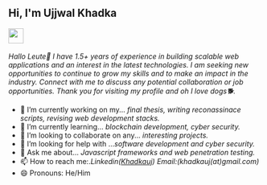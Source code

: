 
<h2> Hi, I'm Ujjwal Khadka</h2>
<p><em><img src="https://media.giphy.com/media/WUlplcMpOCEmTGBtBW/giphy.gif" width="30"><br><br>
        Hallo Leute👋
        I have 1.5+ years of experience in building scalable web applications
        and an interest in the latest technologies. I am seeking new opportunities to continue to grow my skills and to
        make an impact in the industry. Connect with me to discuss any potential collaboration or job opportunities.
        Thank you for visiting my profile and oh I love dogs🐕.
    </em></p>



- 🔭 I’m currently working on my... <i>final thesis, writing reconassinace scripts, revising web development stacks.</i>
- 🌱 I’m currently learning... <i>blockchain development, cyber security.</i>
- 👯 I’m looking to collaborate on any... <i>interesting projects.</i>
- 🤔 I’m looking for help with ...<i>software development and cyber security.</i>
- 💬 Ask me about... <i>Javascript frameworks and web penetration testing.</i>
- 📫 How to reach me:.<i>Linkedin(<a href="http://linkedin.com/in/khadkauj">Khadkauj</a>) Email:(khadkauj(at)gmail.com) </i>
- 😄 Pronouns: He/Him
<!--  ⚡ Fun fact:  -->
